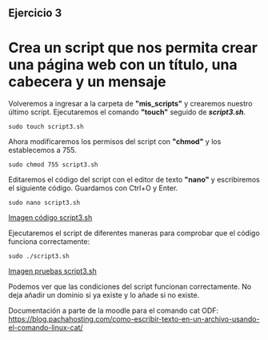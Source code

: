 ## Ejercicio 3

# Crea un script que nos permita crear una página web con un título, una cabecera y un mensaje

Volveremos a ingresar a la carpeta de **"mis_scripts"** y crearemos nuestro último script. Ejecutaremos el comando **"touch"** seguido de ***script3.sh***.
```ubuntu
sudo touch script3.sh
```
Ahora modificaremos los permisos del script con **"chmod"** y los establecemos a 755.
```ubuntu
sudo chmod 755 script3.sh
```
Editaremos el código del script con el editor de texto **"nano"** y escribiremos el siguiente código. Guardamos con Ctrl+O y Enter.
```ubuntu
sudo nano script3.sh
```
[Imagen código script3.sh](/tema1/imagenes/script3.png)

Ejecutaremos el script de diferentes maneras para comprobar que el código funciona correctamente:
```ubuntu
sudo ./script3.sh 
```
[Imagen pruebas script3.sh](/tema1/imagenes/script3ejecutado.png)


Podemos ver que las condiciones del script funcionan correctamente. No deja añadir un dominio si ya existe y lo añade si no existe.

Documentación a parte de la moodle para el comando cat ODF: https://blog.pachahosting.com/como-escribir-texto-en-un-archivo-usando-el-comando-linux-cat/
